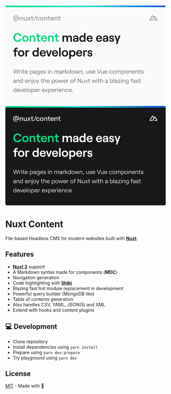![nuxt-content](/docs/public/cover_light.png#gh-light-mode-only)
![nuxt-content](/docs/public/cover_dark.png#gh-dark-mode-only)

# Nuxt Content

File-based Headless CMS for modern websites built with [**Nuxt**](https://v3.nuxtjs.org).

## Features

- [**Nuxt 3**](https://v3.nuxtjs.org) support
- A Markdown syntax made for components (**MDC**)
- Navigation generation
- Code highlighting with [**Shiki**](https://shiki.matsu.io)
- Blazing fast hot module replacement in development
- Powerful query builder (MongoDB like)
- Table of contents generation
- Also handles CSV, YAML, JSON(5) and XML
- Extend with hooks and content plugins

## 💻 Development

- Clone repository
- Install dependencies using `yarn install`
- Prepare using `yarn dev:prepare`
- Try playground using `yarn dev`

## License

[MIT](./LICENSE) - Made with 💚

